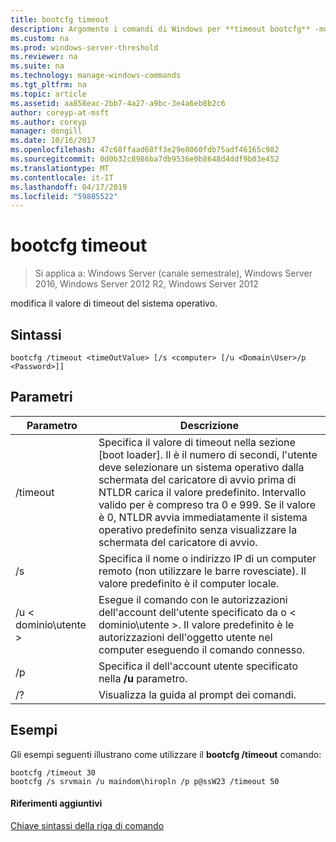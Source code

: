 ```yaml
---
title: bootcfg timeout
description: Argomento i comandi di Windows per **timeout bootcfg** -modifica il valore di timeout del sistema operativo.
ms.custom: na
ms.prod: windows-server-threshold
ms.reviewer: na
ms.suite: na
ms.technology: manage-windows-commands
ms.tgt_pltfrm: na
ms.topic: article
ms.assetid: aa858eac-2bb7-4a27-a9bc-3e4a6eb8b2c6
author: coreyp-at-msft
ms.author: coreyp
manager: dongill
ms.date: 10/16/2017
ms.openlocfilehash: 47c68ffaad68ff3e29e8060fdb75adf46165c982
ms.sourcegitcommit: 0d0b32c8986ba7db9536e0b8648d4ddf9b03e452
ms.translationtype: MT
ms.contentlocale: it-IT
ms.lasthandoff: 04/17/2019
ms.locfileid: "59885522"
---
```

# <a name="bootcfg-timeout"></a>bootcfg timeout

>Si applica a: Windows Server (canale semestrale), Windows Server 2016, Windows Server 2012 R2, Windows Server 2012

modifica il valore di timeout del sistema operativo.

## <a name="syntax"></a>Sintassi
```
bootcfg /timeout <timeOutValue> [/s <computer> [/u <Domain\User>/p <Password>]]
```
## <a name="parameters"></a>Parametri
|Parametro|Descrizione|
|-------|--------|
|/timeout <timeOutValue>|Specifica il valore di timeout nella sezione [boot loader]. Il <timeOutValue> è il numero di secondi, l'utente deve selezionare un sistema operativo dalla schermata del caricatore di avvio prima di NTLDR carica il valore predefinito. Intervallo valido per <timeOutValue> è compreso tra 0 e 999. Se il valore è 0, NTLDR avvia immediatamente il sistema operativo predefinito senza visualizzare la schermata del caricatore di avvio.|
|/s <computer>|Specifica il nome o indirizzo IP di un computer remoto (non utilizzare le barre rovesciate). Il valore predefinito è il computer locale.|
|/u < dominio\utente >|Esegue il comando con le autorizzazioni dell'account dell'utente specificato da <User> o < dominio\utente >. Il valore predefinito è le autorizzazioni dell'oggetto utente nel computer eseguendo il comando connesso.|
|/p <Password>|Specifica il <Password> dell'account utente specificato nella **/u** parametro.|
|/?|Visualizza la guida al prompt dei comandi.|
## <a name="BKMK_examples"></a>Esempi
Gli esempi seguenti illustrano come utilizzare il **bootcfg /timeout** comando:
```
bootcfg /timeout 30
bootcfg /s srvmain /u maindom\hiropln /p p@ssW23 /timeout 50
```
#### <a name="additional-references"></a>Riferimenti aggiuntivi
[Chiave sintassi della riga di comando](command-line-syntax-key.md)
